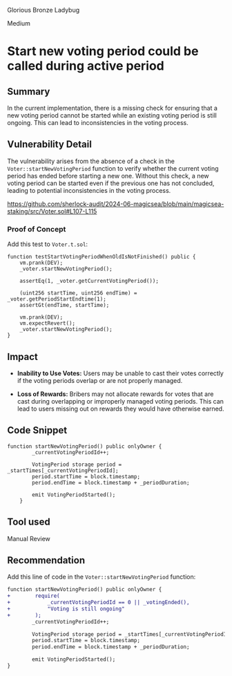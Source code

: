 Glorious Bronze Ladybug

Medium

# Start new voting period could be called during active period

## Summary

In the current implementation, there is a missing check for ensuring that a new voting period cannot be started while an existing voting period is still ongoing. This can lead to inconsistencies in the voting process.

## Vulnerability Detail

The vulnerability arises from the absence of a check in the `Voter::startNewVotingPeriod` function to verify whether the current voting period has ended before starting a new one. Without this check, a new voting period can be started even if the previous one has not concluded, leading to potential inconsistencies in the voting process.

https://github.com/sherlock-audit/2024-06-magicsea/blob/main/magicsea-staking/src/Voter.sol#L107-L115

### Proof of Concept

Add this test to `Voter.t.sol`:

```solidity
function testStartVotingPeriodWhenOldIsNotFinished() public {
    vm.prank(DEV);
    _voter.startNewVotingPeriod();

    assertEq(1, _voter.getCurrentVotingPeriod());

    (uint256 startTime, uint256 endTime) = _voter.getPeriodStartEndtime(1);
    assertGt(endTime, startTime);

    vm.prank(DEV);
    vm.expectRevert();
    _voter.startNewVotingPeriod();
}
```
## Impact

- **Inability to Use Votes:** Users may be unable to cast their votes correctly if the voting periods overlap or are not properly managed.
    
- **Loss of Rewards:** Bribers may not allocate rewards for votes that are cast during overlapping or improperly managed voting periods. This can lead to users missing out on rewards they would have otherwise earned.

## Code Snippet

```solidity
function startNewVotingPeriod() public onlyOwner {
        _currentVotingPeriodId++;

        VotingPeriod storage period = _startTimes[_currentVotingPeriodId];
        period.startTime = block.timestamp;
        period.endTime = block.timestamp + _periodDuration;

        emit VotingPeriodStarted();
    }
```

## Tool used

Manual Review

## Recommendation

Add this line of code in the `Voter::startNewVotingPeriod` function: 

```diff
function startNewVotingPeriod() public onlyOwner {
+        require(
+            _currentVotingPeriodId == 0 || _votingEnded(),
+            "Voting is still ongoing"
+        );
        _currentVotingPeriodId++;

        VotingPeriod storage period = _startTimes[_currentVotingPeriodId];
        period.startTime = block.timestamp;
        period.endTime = block.timestamp + _periodDuration;

        emit VotingPeriodStarted();
}
```

